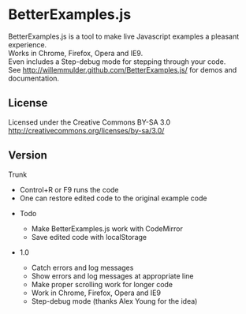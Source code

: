 BetterExamples.js
============

BetterExamples.js is a tool to make live Javascript examples a pleasant experience.  
Works in Chrome, Firefox, Opera and IE9.  
Even includes a Step-debug mode for stepping through your code.  
See http://willemmulder.github.com/BetterExamples.js/ for demos and documentation.  

License
----------------
Licensed under the Creative Commons BY-SA 3.0  
http://creativecommons.org/licenses/by-sa/3.0/

Version
-----------------
Trunk  
+ Control+R or F9 runs the code  
+ One can restore edited code to the original example code  

* Todo
  * Make BetterExamples.js work with CodeMirror  
  * Save edited code with localStorage
  
* 1.0  
  + Catch errors and log messages  
  + Show errors and log messages at appropriate line  
  + Make proper scrolling work for longer code
  + Work in Chrome, Firefox, Opera and IE9  
  + Step-debug mode (thanks Alex Young for the idea)

